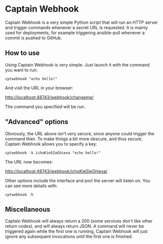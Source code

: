 # Captain Webhook

Captain Webhook is a very simple Python script that will run an HTTP server and trigger commands whenever a secret URL
is requested. It is mainly used for deployments, for example triggering ansible-pull whenever a commit is pushed to
GitHub.

## How to use

Using Captain Webhook is very simple. Just launch it with the command you want to run:

```
cptwebhook "echo hello!"
```

And visit the URL in your browser:

[http://localhost:48743/webhook/changeme/](http://localhost:48743/webhook/changeme/)

The command you specified will be run.

## "Advanced" options

Obviously, the URL above isn't very secure, since anyone could trigger the command then. To make things a bit more
obscure, and thus secure, Captain Webhook allows you to specify a key:

```
cptwebhook -k ichoKie5IeGhiexa "echo hello!"
```

The URL now becomes:

[http://localhost:48743/webhook/ichoKie5IeGhiexa/](http://localhost:48743/webhook/ichoKie5IeGhiexa/)

Other options include the interface and port the server will listen on. You can see more details with:

```
cptwebhook -h
```

## Miscellaneous

Captain Webhook will always return a 200 (some services don't like other return codes), and will always return JSON.
A command will never be triggered again while the first one is running, Captain Webhook will just ignore any subsequent
invocations until the first one is finished.

